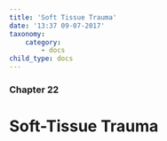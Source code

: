 ```yaml
---
title: 'Soft Tissue Trauma'
date: '13:37 09-07-2017'
taxonomy:
    category:
        - docs
child_type: docs
---
```


### Chapter 22

# Soft-Tissue Trauma